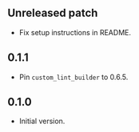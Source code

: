 ## Unreleased patch

- Fix setup instructions in README.

## 0.1.1

- Pin `custom_lint_builder` to 0.6.5.

## 0.1.0

- Initial version.
